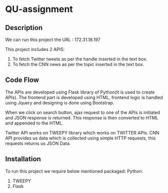 # QU-assignment

## Description

We can run this project the URL : 172.31.18.197

This project includes 2 APIS:
1) To fetch Twitter tweets as per the handle inserted in the text box. 
2) To fetch the CNN news as per the topic inserted in the text box.

## Code Flow

The APIs are developed using Flask library of Python(It is used to create APIs).
The frontend part is developed using HTML, frontend logic is handled using Jquery and designing is done using Bootstrap.

When we click on search button, ajax request to one of the APIs is initiated and JSON response is returned. This response is then converted to HTML and appended to the HTML.

Twitter API works on TWEEPY library which works on TWITTER APIs.
CNN API provides us data which is collected using simple HTTP requests, this requests returns us JSON Data. 


## Installation

To run this project we require below mentioned packaged:
Python:
1) TWEEPY
2) Flask
